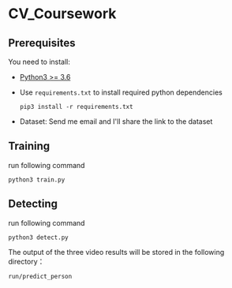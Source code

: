 # CV_Coursework



## Prerequisites

You need to install:

- [Python3 >= 3.6](https://www.python.org/downloads/)

- Use `requirements.txt` to install required python dependencies

  ```Shell
  pip3 install -r requirements.txt
  ```

* Dataset: Send me email and I'll share the link to the dataset

  

## Training

run following command

```Shell
python3 train.py 
```



## Detecting

run following command

```Shell
python3 detect.py 
```

The output of the three video results will be stored in the following directory：

```
run/predict_person
```

